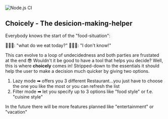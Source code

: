 ![Node.js CI](https://github.com/Matt-1985/starter_template/workflows/Node.js%20CI/badge.svg)

## Choicely - The desicion-making-helper

Everybody knows the start of the "food-situation":

👨🏻‍🦰: "what do we eat today?"
👨🏽‍🦱: "I don't know!" 

This can evolve to a loop of undecidedness and both parties are frustated at the end 😎 Wouldn't it be good to have a tool that helps you decide?
Well, this is where **choicely** comes in! 
Stripped-down to the essentials it should help the user to make a decision much quicker by giving two options.

1. Lazy mode    ➡ offers you 3 different Restaurant...you just have to choose the one you like the most or you can refresh the list
2. Filter mode  ➡ let you specify up to 3 options like "food style" or f.e. "cuisine style"

In the future there will be more features planned like "entertainment" or "vacation" 
